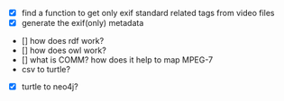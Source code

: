 - [x] find a function to get only exif standard related tags from video files
- [x] generate the exif(only) metadata 
- [] how does rdf work? 
- [] how does owl work?  
- [] what is COMM? how does it help to map MPEG-7   
- csv to turtle? 
- [x] turtle to neo4j? 